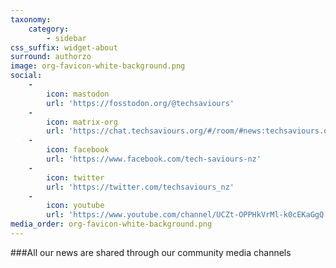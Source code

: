 ```yaml
---
taxonomy:
    category:
        - sidebar
css_suffix: widget-about
surround: authorzo
image: org-favicon-white-background.png
social:
    -
        icon: mastodon
        url: 'https://fosstodon.org/@techsaviours'
    -
        icon: matrix-org
        url: 'https://chat.techsaviours.org/#/room/#news:techsaviours.org'
    -
        icon: facebook
        url: 'https://www.facebook.com/tech-saviours-nz'
    -
        icon: twitter
        url: 'https://twitter.com/techsaviours_nz'
    -
        icon: youtube
        url: 'https://www.youtube.com/channel/UCZt-OPPHkVrMl-k0cEKaGgQ'
media_order: org-favicon-white-background.png
---
```


###All our news are shared through our community media channels
